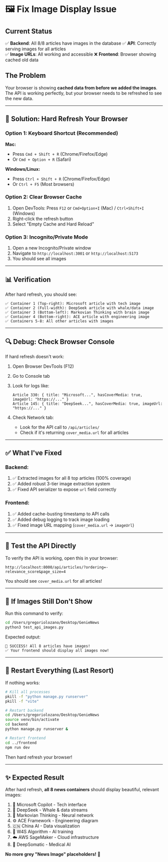 # 🖼️ Fix Image Display Issue

## Current Status

✅ **Backend**: All 8/8 articles have images in the database
✅ **API**: Correctly serving images for all articles  
✅ **Image URLs**: All working and accessible
❌ **Frontend**: Browser showing cached old data

## The Problem

Your browser is showing **cached data from before we added the images**. The API is working perfectly, but your browser needs to be refreshed to see the new data.

---

## 🔧 Solution: Hard Refresh Your Browser

### Option 1: Keyboard Shortcut (Recommended)
**Mac:**
- Press `Cmd + Shift + R` (Chrome/Firefox/Edge)
- Or `Cmd + Option + R` (Safari)

**Windows/Linux:**
- Press `Ctrl + Shift + R` (Chrome/Firefox/Edge)
- Or `Ctrl + F5` (Most browsers)

### Option 2: Clear Browser Cache
1. Open DevTools: Press `F12` or `Cmd+Option+I` (Mac) / `Ctrl+Shift+I` (Windows)
2. Right-click the refresh button
3. Select "Empty Cache and Hard Reload"

### Option 3: Incognito/Private Mode
1. Open a new Incognito/Private window
2. Navigate to `http://localhost:3001` or `http://localhost:5173`
3. You should see all images

---

## 📊 Verification

After hard refresh, you should see:

```
✅ Container 1 (Top-right): Microsoft article with tech image
✅ Container 2 (Full-width): DeepSeek article with whale/data image  
✅ Container 3 (Bottom-left): Markovian Thinking with brain image
✅ Container 4 (Bottom-right): ACE article with engineering image
✅ Containers 5-8: All other articles with images
```

---

## 🔍 Debug: Check Browser Console

If hard refresh doesn't work:

1. Open Browser DevTools (F12)
2. Go to Console tab
3. Look for logs like:
   ```
   Article 330: { title: "Microsoft...", hasCoverMedia: true, imageUrl: "https://..." }
   Article 145: { title: "DeepSeek...", hasCoverMedia: true, imageUrl: "https://..." }
   ```

4. Check Network tab:
   - Look for the API call to `/api/articles/`
   - Check if it's returning `cover_media.url` for all articles

---

## ✅ What I've Fixed

### Backend:
1. ✅ Extracted images for all 8 top articles (100% coverage)
2. ✅ Added robust 3-tier image extraction system
3. ✅ Fixed API serializer to expose `url` field correctly

### Frontend:
1. ✅ Added cache-busting timestamp to API calls
2. ✅ Added debug logging to track image loading
3. ✅ Fixed image URL mapping (`cover_media.url` → `imageUrl`)

---

## 🎯 Test the API Directly

To verify the API is working, open this in your browser:
```
http://localhost:8000/api/articles/?ordering=-relevance_score&page_size=4
```

You should see `cover_media.url` for all articles!

---

## 🚀 If Images Still Don't Show

Run this command to verify:
```bash
cd /Users/gregoriolozano/Desktop/GenieNews
python3 test_api_images.py
```

Expected output:
```
🎉 SUCCESS! All 8 articles have images!
✅ Your frontend should display all images now!
```

---

##  🔄 Restart Everything (Last Resort)

If nothing works:

```bash
# Kill all processes
pkill -f "python manage.py runserver"
pkill -f "vite"

# Restart backend
cd /Users/gregoriolozano/Desktop/GenieNews
source venv/bin/activate
cd backend
python manage.py runserver &

# Restart frontend
cd ../frontend
npm run dev
```

Then hard refresh your browser!

---

## ✨ Expected Result

After hard refresh, **all 8 news containers** should display beautiful, relevant images:

1. 📸 Microsoft Copilot - Tech interface
2. 🐋 DeepSeek - Whale & data streams
3. 🧠 Markovian Thinking - Neural network
4. ⚙️ ACE Framework - Engineering diagram
5. 🇨🇳 China AI - Data visualization
6. 🤖 W4S Algorithm - AI training
7. ☁️ AWS SageMaker - Cloud infrastructure  
8. 🔬 DeepSomatic - Medical AI

**No more grey "News Image" placeholders!** 🎉

